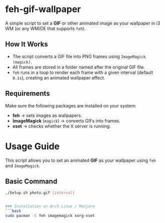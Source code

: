 # feh-gif-wallpaper

A simple script to set a **GIF** or other animated image as your wallpaper in i3 WM (or any WM/DE that supports `feh`).

## How It Works
- The script converts a GIF file into PNG frames using `ImageMagick (magick)`.
- All frames are stored in a folder named after the original GIF file.
- `feh` runs in a loop to render each frame with a given interval (default `0.1s`), creating an animated wallpaper effect.

## Requirements
Make sure the following packages are installed on your system:
- **feh** → sets images as wallpapers.
- **ImageMagick** (`magick`) → converts GIFs into frames.
- **xset** → checks whether the X server is running.
# Usage Guide

This script allows you to set an animated **GIF** as your wallpaper using `feh` and `ImageMagick`.

## Basic Command
```bash
./Setup.sh photo.gif [interval]


### Installation on Arch Linux / Manjaro
```bash
sudo pacman -S feh imagemagick xorg-xset
